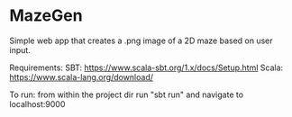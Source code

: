 # MazeGen
Simple web app that creates a .png image of a 2D maze based on user input. 

Requirements:
  SBT: https://www.scala-sbt.org/1.x/docs/Setup.html
  Scala: https://www.scala-lang.org/download/
  
 To run:
  from within the project dir run "sbt run" and navigate to localhost:9000
